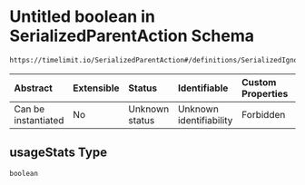 # Untitled boolean in SerializedParentAction Schema

```txt
https://timelimit.io/SerializedParentAction#/definitions/SerializedIgnoreManipulationAction/properties/usageStats
```



| Abstract            | Extensible | Status         | Identifiable            | Custom Properties | Additional Properties | Access Restrictions | Defined In                                                                                        |
| :------------------ | :--------- | :------------- | :---------------------- | :---------------- | :-------------------- | :------------------ | :------------------------------------------------------------------------------------------------ |
| Can be instantiated | No         | Unknown status | Unknown identifiability | Forbidden         | Allowed               | none                | [SerializedParentAction.schema.json\*](SerializedParentAction.schema.json "open original schema") |

## usageStats Type

`boolean`
